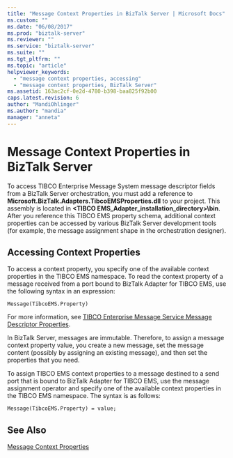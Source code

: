 ```yaml
---
title: "Message Context Properties in BizTalk Server | Microsoft Docs"
ms.custom: ""
ms.date: "06/08/2017"
ms.prod: "biztalk-server"
ms.reviewer: ""
ms.service: "biztalk-server"
ms.suite: ""
ms.tgt_pltfrm: ""
ms.topic: "article"
helpviewer_keywords: 
  - "message context properties, accessing"
  - "message context properties, BizTalk Server"
ms.assetid: 163ac2cf-0e2d-4780-b398-baa825f92b00
caps.latest.revision: 6
author: "MandiOhlinger"
ms.author: "mandia"
manager: "anneta"
---
```

# Message Context Properties in BizTalk Server
To access TIBCO Enterprise Message System message descriptor fields from a BizTalk Server orchestration, you must add a reference to **Microsoft.BizTalk.Adapters.TibcoEMSProperties.dll** to your project. This assembly is located in **\<TIBCO EMS_Adapter_installation_directory>\bin**. After you reference this TIBCO EMS property schema, additional context properties can be accessed by various BizTalk Server development tools (for example, the message assignment shape in the orchestration designer).  
  
## Accessing Context Properties  
 To access a context property, you specify one of the available context properties in the TIBCO EMS namespace. To read the context property of a message received from a port bound to BizTalk Adapter for TIBCO EMS, use the following syntax in an expression:  
  
```  
Message(TibcoEMS.Property)  
```  
  
 For more information, see [TIBCO Enterprise Message Service Message Descriptor Properties](../core/tibco-enterprise-message-service-message-descriptor-properties.md).  
  
 In BizTalk Server, messages are immutable. Therefore, to assign a message context property value, you create a new message, set the message content (possibly by assigning an existing message), and then set the properties that you need.  
  
 To assign TIBCO EMS context properties to a message destined to a send port that is bound to BizTalk Adapter for TIBCO EMS, use the message assignment operator and specify one of the available context properties in the TIBCO EMS namespace. The syntax is as follows:  
  
```  
Message(TibcoEMS.Property) = value;  
```  
  
## See Also  
 [Message Context Properties](../core/message-context-properties2.md)